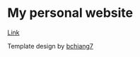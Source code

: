 # My personal website

[Link](martijara.github.io)


Template design by [bchiang7](https://brittanychiang.com/)

